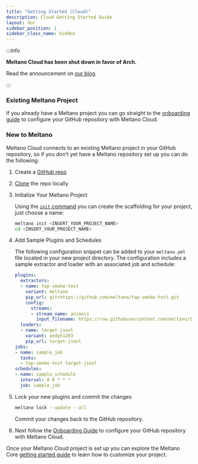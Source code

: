 ```yaml
---
title: "Getting Started (Cloud)"
description: Cloud Getting Started Guide
layout: doc
sidebar_position: 1
sidebar_class_name: hidden
---
```


:::info

<p><strong>Meltano Cloud has been shut down in favor of Arch.</strong></p>
<p>Read the announcement on <a href="https://meltano.com/blog/were-bringing-powerful-data-engineering-capabilities-to-software-teams-with-arch/">our blog</a>.</p>

:::

### Existing Meltano Project

If you already have a Meltano project you can go straight to the [onboarding guide](/cloud/onboarding/) to configure your GitHub repository with Meltano Cloud.

### New to Meltano

Meltano Cloud connects to an existing Meltano project in your GitHub repository, so if you don't yet have a Meltano repository set up you can do the following:

1. Create a [GitHub repo](https://docs.github.com/en/get-started/quickstart/create-a-repo)

2. [Clone](https://docs.github.com/en/repositories/creating-and-managing-repositories/cloning-a-repository) the repo locally

3. Initialize Your Meltano Project

   Using the [`init` command](/reference/command-line-interface#init) you can create the scaffolding for your project, just choose a name:

   ```bash
   meltano init <INSERT_YOUR_PROJECT_NAME>
   cd <INSERT_YOUR_PROJECT_NAME>
   ```

4. Add Sample Plugins and Schedules

   The following configuration snippet can be added to your `meltano.yml` file located in your new project directory.
   The configuration includes a sample extractor and loader with an associated job and schedule:

   ```yaml
   plugins:
     extractors:
     - name: tap-smoke-test
       variant: meltano
       pip_url: git+https://github.com/meltano/tap-smoke-test.git
       config:
         streams:
         - stream_name: animals
           input_filename: https://raw.githubusercontent.com/meltano/tap-smoke-test/main/demo-data/animals-data.jsonl
     loaders:
     - name: target-jsonl
       variant: andyh1203
       pip_url: target-jsonl
   jobs:
   - name: sample_job
     tasks:
     - tap-smoke-test target-jsonl
   schedules:
   - name: sample_schedule
     interval: 0 0 * * *
     job: sample_job
   ```

5. Lock your new plugins and commit the changes

   ```bash
   meltano lock --update --all
   ```

   Commit your changes back to the GitHub repository.


6. Next follow the [Onboarding Guide](/cloud/onboarding/) to configure your GitHub repository with Meltano Cloud.

Once your Meltano Cloud project is set up you can explore the Meltano Core [getting started guide](/getting-started/part1) to learn how to customize your project.
